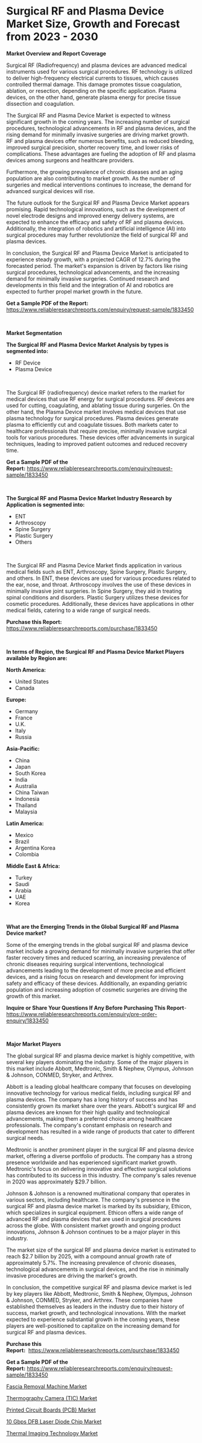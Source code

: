 <p><h1>Surgical RF and Plasma Device Market Size, Growth and Forecast from 2023 - 2030</h1></p><p><strong>Market Overview and Report Coverage</strong></p>
<p><p>Surgical RF (Radiofrequency) and plasma devices are advanced medical instruments used for various surgical procedures. RF technology is utilized to deliver high-frequency electrical currents to tissues, which causes controlled thermal damage. This damage promotes tissue coagulation, ablation, or resection, depending on the specific application. Plasma devices, on the other hand, generate plasma energy for precise tissue dissection and coagulation.</p><p>The Surgical RF and Plasma Device Market is expected to witness significant growth in the coming years. The increasing number of surgical procedures, technological advancements in RF and plasma devices, and the rising demand for minimally invasive surgeries are driving market growth. RF and plasma devices offer numerous benefits, such as reduced bleeding, improved surgical precision, shorter recovery time, and lower risks of complications. These advantages are fueling the adoption of RF and plasma devices among surgeons and healthcare providers.</p><p>Furthermore, the growing prevalence of chronic diseases and an aging population are also contributing to market growth. As the number of surgeries and medical interventions continues to increase, the demand for advanced surgical devices will rise.</p><p>The future outlook for the Surgical RF and Plasma Device Market appears promising. Rapid technological innovations, such as the development of novel electrode designs and improved energy delivery systems, are expected to enhance the efficacy and safety of RF and plasma devices. Additionally, the integration of robotics and artificial intelligence (AI) into surgical procedures may further revolutionize the field of surgical RF and plasma devices.</p><p>In conclusion, the Surgical RF and Plasma Device Market is anticipated to experience steady growth, with a projected CAGR of 12.7% during the forecasted period. The market's expansion is driven by factors like rising surgical procedures, technological advancements, and the increasing demand for minimally invasive surgeries. Continued research and developments in this field and the integration of AI and robotics are expected to further propel market growth in the future.</p></p>
<p><strong>Get a Sample PDF of the Report:</strong> <a href="https://www.reliableresearchreports.com/enquiry/request-sample/1833450">https://www.reliableresearchreports.com/enquiry/request-sample/1833450</a></p>
<p>&nbsp;</p>
<p><strong>Market Segmentation</strong></p>
<p><strong>The Surgical RF and Plasma Device Market Analysis by types is segmented into:</strong></p>
<p><ul><li>RF Device</li><li>Plasma Device</li></ul></p>
<p>&nbsp;</p>
<p><p>The Surgical RF (radiofrequency) device market refers to the market for medical devices that use RF energy for surgical procedures. RF devices are used for cutting, coagulating, and ablating tissue during surgeries. On the other hand, the Plasma Device market involves medical devices that use plasma technology for surgical procedures. Plasma devices generate plasma to efficiently cut and coagulate tissues. Both markets cater to healthcare professionals that require precise, minimally invasive surgical tools for various procedures. These devices offer advancements in surgical techniques, leading to improved patient outcomes and reduced recovery time.</p></p>
<p><strong>Get a Sample PDF of the Report:</strong>&nbsp;<a href="https://www.reliableresearchreports.com/enquiry/request-sample/1833450">https://www.reliableresearchreports.com/enquiry/request-sample/1833450</a></p>
<p>&nbsp;</p>
<p><strong>The Surgical RF and Plasma Device Market Industry Research by Application is segmented into:</strong></p>
<p><ul><li>ENT</li><li>Arthroscopy</li><li>Spine Surgery</li><li>Plastic Surgery</li><li>Others</li></ul></p>
<p>&nbsp;</p>
<p><p>The Surgical RF and Plasma Device Market finds application in various medical fields such as ENT, Arthroscopy, Spine Surgery, Plastic Surgery, and others. In ENT, these devices are used for various procedures related to the ear, nose, and throat. Arthroscopy involves the use of these devices in minimally invasive joint surgeries. In Spine Surgery, they aid in treating spinal conditions and disorders. Plastic Surgery utilizes these devices for cosmetic procedures. Additionally, these devices have applications in other medical fields, catering to a wide range of surgical needs.</p></p>
<p><strong>Purchase this Report:</strong>&nbsp; <a href="https://www.reliableresearchreports.com/purchase/1833450">https://www.reliableresearchreports.com/purchase/1833450</a></p>
<p>&nbsp;</p>
<p><strong>In terms of Region, the Surgical RF and Plasma Device Market Players available by Region are:</strong></p>
<p>
    <p> <strong> North America: </strong>
        <ul>
            <li>United States</li>
            <li>Canada</li>
        </ul>
        </p> 
    <p> <strong> Europe: </strong>
        <ul>
            <li>Germany</li>
            <li>France</li>
            <li>U.K.</li>
            <li>Italy</li>
            <li>Russia</li>
        </ul>
        </p> 
    <p> <strong> Asia-Pacific: </strong>
        <ul>
            <li>China</li>
            <li>Japan</li>
            <li>South Korea</li>
            <li>India</li>
            <li>Australia</li>
            <li>China Taiwan</li>
            <li>Indonesia</li>
            <li>Thailand</li>
            <li>Malaysia</li>
        </ul>
        </p> 
    <p> <strong> Latin America: </strong>
        <ul>
            <li>Mexico</li>
            <li>Brazil</li>
            <li>Argentina Korea</li>
            <li>Colombia</li>
        </ul>
        </p> 
    <p> <strong> Middle East & Africa: </strong>
        <ul>
            <li>Turkey</li>
            <li>Saudi</li>
            <li>Arabia</li>
            <li>UAE</li>
            <li>Korea</li>
        </ul>
    </p>
    </p>
<p>&nbsp;</p>
<p><strong>What are the Emerging Trends in the Global Surgical RF and Plasma Device market?</strong></p>
<p><p>Some of the emerging trends in the global surgical RF and plasma device market include a growing demand for minimally invasive surgeries that offer faster recovery times and reduced scarring, an increasing prevalence of chronic diseases requiring surgical interventions, technological advancements leading to the development of more precise and efficient devices, and a rising focus on research and development for improving safety and efficacy of these devices. Additionally, an expanding geriatric population and increasing adoption of cosmetic surgeries are driving the growth of this market.</p></p>
<p><strong>Inquire or Share Your Questions If Any Before Purchasing This Report</strong>- <a href="https://www.reliableresearchreports.com/enquiry/pre-order-enquiry/1833450">https://www.reliableresearchreports.com/enquiry/pre-order-enquiry/1833450</a></p>
<p>&nbsp;</p>
<p><strong>Major Market Players</strong></p>
<p><p>The global surgical RF and plasma device market is highly competitive, with several key players dominating the industry. Some of the major players in this market include Abbott, Medtronic, Smith & Nephew, Olympus, Johnson & Johnson, CONMED, Stryker, and Arthrex.</p><p>Abbott is a leading global healthcare company that focuses on developing innovative technology for various medical fields, including surgical RF and plasma devices. The company has a long history of success and has consistently grown its market share over the years. Abbott's surgical RF and plasma devices are known for their high quality and technological advancements, making them a preferred choice among healthcare professionals. The company's constant emphasis on research and development has resulted in a wide range of products that cater to different surgical needs.</p><p>Medtronic is another prominent player in the surgical RF and plasma device market, offering a diverse portfolio of products. The company has a strong presence worldwide and has experienced significant market growth. Medtronic's focus on delivering innovative and effective surgical solutions has contributed to its success in this industry. The company's sales revenue in 2020 was approximately $29.7 billion.</p><p>Johnson & Johnson is a renowned multinational company that operates in various sectors, including healthcare. The company's presence in the surgical RF and plasma device market is marked by its subsidiary, Ethicon, which specializes in surgical equipment. Ethicon offers a wide range of advanced RF and plasma devices that are used in surgical procedures across the globe. With consistent market growth and ongoing product innovations, Johnson & Johnson continues to be a major player in this industry.</p><p>The market size of the surgical RF and plasma device market is estimated to reach $2.7 billion by 2025, with a compound annual growth rate of approximately 5.7%. The increasing prevalence of chronic diseases, technological advancements in surgical devices, and the rise in minimally invasive procedures are driving the market's growth.</p><p>In conclusion, the competitive surgical RF and plasma device market is led by key players like Abbott, Medtronic, Smith & Nephew, Olympus, Johnson & Johnson, CONMED, Stryker, and Arthrex. These companies have established themselves as leaders in the industry due to their history of success, market growth, and technological innovations. With the market expected to experience substantial growth in the coming years, these players are well-positioned to capitalize on the increasing demand for surgical RF and plasma devices.</p></p>
<p><strong>Purchase this Report:</strong>&nbsp;&nbsp;<a href="https://www.reliableresearchreports.com/purchase/1833450">https://www.reliableresearchreports.com/purchase/1833450</a></p>
<p></p>
<p><strong>Get a Sample PDF of the Report:</strong>&nbsp;<a href="https://www.reliableresearchreports.com/enquiry/request-sample/1833450">https://www.reliableresearchreports.com/enquiry/request-sample/1833450</a></p>
<p><p><a href="https://medium.com/@cruzdamore75/fascia-removal-machine-market-insights-into-market-cagr-market-trends-and-growth-strategies-d44ffd3088ba">Fascia Removal Machine Market</a></p><p><a href="https://www.linkedin.com/pulse/thermography-camera-tic-market-share-amp-new-trends-ta2ue/">Thermography Camera (TIC) Market</a></p><p><a href="https://medium.com/@germanwolff65/printed-circuit-boards-pcb-market-furnishes-information-on-market-share-market-trends-and-6c495c8ed0c3">Printed Circuit Boards (PCB) Market</a></p><p><a href="https://github.com/AKSHATREPORTPRIME/Market-Research-Report-List-1/blob/main/10-gbps-dfb-laser-diode-chip-market.md">10 Gbps DFB Laser Diode Chip Market</a></p><p><a href="https://www.linkedin.com/pulse/thermal-imaging-technology-market-size-2023-2030-global/">Thermal Imaging Technology Market</a></p></p>